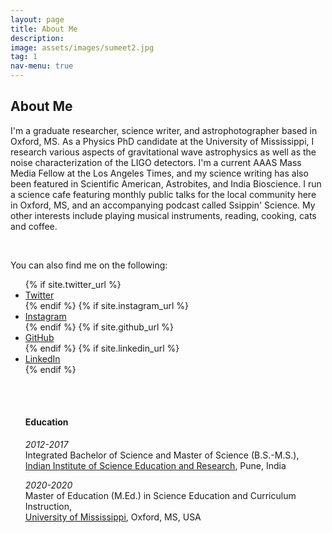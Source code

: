 ```yaml
---
layout: page
title: About Me
description: 
image: assets/images/sumeet2.jpg
tag: 1
nav-menu: true
---
```


<!-- Main -->
<div id="main" class="alt" display:inline-block>

<!-- One -->
<section id="one">
        <div class="inner">

<!-- Content -->
<h2 id="content">About Me</h2>
<p><span class="image right"><img src="{% link assets/images/twitter_dp.jpg %}" alt="" /></span>I'm a graduate researcher, science writer, and astrophotographer based in Oxford, MS. As a Physics PhD candidate at the University of Mississippi, I research various aspects of gravitational wave astrophysics as well as the noise characterization of the LIGO detectors. I'm a current AAAS Mass Media Fellow at the Los Angeles Times, and my science writing has also been featured in Scientific American, Astrobites, and India Bioscience. I run a science cafe featuring monthly public talks for the local community here in Oxford, MS, and an accompanying podcast called Ssippin' Science. My other interests include playing musical instruments, reading, cooking, cats and coffee.</p>
<br>

You can also find me on the following:

 <footer id="footer">
                <div class="inner">
                        <ul class="icons">
                                {% if site.twitter_url %}
                                <li><a href="{{ site.twitter_url }}" class="icon alt fa-twitter" target="_blank"><span class="label">Twitter</span></a></li>
                                {% endif %}
                                {% if site.instagram_url %}
                                <li><a href="{{ site.instagram_url }}" class="icon alt fa-instagram" target="_blank"><span class="label">Instagram</span></a></li>
                                {% endif %}
                                {% if site.github_url %}
                                <li><a href="{{ site.github_url }}" class="icon alt fa-github" target="_blank"><span class="label">GitHub</span></a></li>
                                {% endif %}
                                {% if site.linkedin_url %}
                                <li><a href="{{ site.linkedin_url }}" class="icon alt fa-linkedin" target="_blank"><span class="label">LinkedIn</span></a></li>
                                {% endif %}

<br><br>
<h4> Education </h4>

<i>2012-2017</i><br>
Integrated Bachelor of Science and Master of Science (B.S.-M.S.), <br>
<a href="https://www.iiserpune.ac.in/" target="_blank">Indian Institute of Science Education and Research</a>, Pune, India

<i>2020-2020</i><br>
Master of Education (M.Ed.) in Science Education and Curriculum Instruction, <br>
<a href="https://education.olemiss.edu/" target="_blank">University of Mississippi</a>, Oxford, MS, USA

